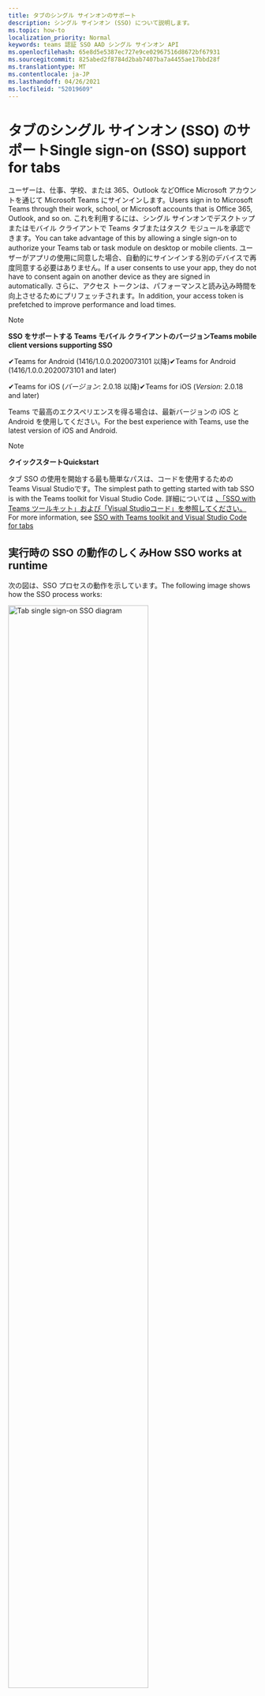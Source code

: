 ```yaml
---
title: タブのシングル サインオンのサポート
description: シングル サインオン (SSO) について説明します。
ms.topic: how-to
localization_priority: Normal
keywords: teams 認証 SSO AAD シングル サインオン API
ms.openlocfilehash: 65e8d5e5387ec727e9ce02967516d8672bf67931
ms.sourcegitcommit: 825abed2f8784d2bab7407ba7a4455ae17bbd28f
ms.translationtype: MT
ms.contentlocale: ja-JP
ms.lasthandoff: 04/26/2021
ms.locfileid: "52019609"
---
```

# <a name="single-sign-on-sso-support-for-tabs"></a><span data-ttu-id="1fd0f-104">タブのシングル サインオン (SSO) のサポート</span><span class="sxs-lookup"><span data-stu-id="1fd0f-104">Single sign-on (SSO) support for tabs</span></span>

<span data-ttu-id="1fd0f-105">ユーザーは、仕事、学校、または 365、Outlook などOffice Microsoft アカウントを通じて Microsoft Teams にサインインします。</span><span class="sxs-lookup"><span data-stu-id="1fd0f-105">Users sign in to Microsoft Teams through their work, school, or Microsoft accounts that is Office 365, Outlook, and so on.</span></span> <span data-ttu-id="1fd0f-106">これを利用するには、シングル サインオンでデスクトップまたはモバイル クライアントで Teams タブまたはタスク モジュールを承認できます。</span><span class="sxs-lookup"><span data-stu-id="1fd0f-106">You can take advantage of this by allowing a single sign-on to authorize your Teams tab or task module on desktop or mobile clients.</span></span> <span data-ttu-id="1fd0f-107">ユーザーがアプリの使用に同意した場合、自動的にサインインする別のデバイスで再度同意する必要はありません。</span><span class="sxs-lookup"><span data-stu-id="1fd0f-107">If a user consents to use your app, they do not have to consent again on another device as they are signed in automatically.</span></span> <span data-ttu-id="1fd0f-108">さらに、アクセス トークンは、パフォーマンスと読み込み時間を向上させるためにプリフェッチされます。</span><span class="sxs-lookup"><span data-stu-id="1fd0f-108">In addition, your access token is prefetched to improve performance and load times.</span></span>

> [!NOTE]
> <span data-ttu-id="1fd0f-109">**SSO をサポートする Teams モバイル クライアントのバージョン**</span><span class="sxs-lookup"><span data-stu-id="1fd0f-109">**Teams mobile client versions supporting SSO**</span></span>  
>
> <span data-ttu-id="1fd0f-110">✔Teams for Android (1416/1.0.0.2020073101 以降)</span><span class="sxs-lookup"><span data-stu-id="1fd0f-110">✔Teams for Android (1416/1.0.0.2020073101 and later)</span></span>
>
> <span data-ttu-id="1fd0f-111">✔Teams for iOS (_バージョン_: 2.0.18 以降)</span><span class="sxs-lookup"><span data-stu-id="1fd0f-111">✔Teams for iOS (_Version_: 2.0.18 and later)</span></span>  
>
> <span data-ttu-id="1fd0f-112">Teams で最高のエクスペリエンスを得る場合は、最新バージョンの iOS と Android を使用してください。</span><span class="sxs-lookup"><span data-stu-id="1fd0f-112">For the best experience with Teams, use the latest version of iOS and Android.</span></span>

> [!NOTE]
> <span data-ttu-id="1fd0f-113">**クイックスタート**</span><span class="sxs-lookup"><span data-stu-id="1fd0f-113">**Quickstart**</span></span>  
>
> <span data-ttu-id="1fd0f-114">タブ SSO の使用を開始する最も簡単なパスは、コードを使用するための Teams Visual Studioです。</span><span class="sxs-lookup"><span data-stu-id="1fd0f-114">The simplest path to getting started with tab SSO is with the Teams toolkit for Visual Studio Code.</span></span> <span data-ttu-id="1fd0f-115">詳細については [、「SSO with Teams ツールキット」および「Visual Studioコード」を参照してください。](../../../toolkit/visual-studio-code-tab-sso.md)</span><span class="sxs-lookup"><span data-stu-id="1fd0f-115">For more information, see [SSO with Teams toolkit and Visual Studio Code for tabs](../../../toolkit/visual-studio-code-tab-sso.md)</span></span>

## <a name="how-sso-works-at-runtime"></a><span data-ttu-id="1fd0f-116">実行時の SSO の動作のしくみ</span><span class="sxs-lookup"><span data-stu-id="1fd0f-116">How SSO works at runtime</span></span>

<span data-ttu-id="1fd0f-117">次の図は、SSO プロセスの動作を示しています。</span><span class="sxs-lookup"><span data-stu-id="1fd0f-117">The following image shows how the SSO process works:</span></span>

<!-- markdownlint-disable MD033 -->
<img src="~/assets/images/tabs/tabs-sso-diagram.png" alt="Tab single sign-on SSO diagram" width="75%"/>

1. <span data-ttu-id="1fd0f-118">タブでは、JavaScript 呼び出しが `getAuthToken()`に対してなされます。</span><span class="sxs-lookup"><span data-stu-id="1fd0f-118">In the tab, a JavaScript call is made to `getAuthToken()`.</span></span> <span data-ttu-id="1fd0f-119">これにより、タブ アプリケーションの認証トークンを取得する必要があります。</span><span class="sxs-lookup"><span data-stu-id="1fd0f-119">This tells Teams to obtain an authentication token for the tab application.</span></span>
2. <span data-ttu-id="1fd0f-120">現在のユーザーが初めてタブ アプリケーションを使用する場合は、同意が必要な場合は同意を求める要求プロンプトや、2 要素認証などのステップアップ認証を処理する要求プロンプトが表示されます。</span><span class="sxs-lookup"><span data-stu-id="1fd0f-120">If this is the first time the current user has used your tab application, there is a request prompt to consent if consent is required or to handle step-up authentication such as two-factor authentication.</span></span>
3. <span data-ttu-id="1fd0f-121">Teams は、現在のユーザーの Azure Active Directory (AAD) エンドポイントからタブ アプリケーション トークンを要求します。</span><span class="sxs-lookup"><span data-stu-id="1fd0f-121">Teams requests the tab application token from the Azure Active Directory (AAD) endpoint for the current user.</span></span>
4. <span data-ttu-id="1fd0f-122">AAD は、タブ アプリケーション トークンを Teams アプリケーションに送信します。</span><span class="sxs-lookup"><span data-stu-id="1fd0f-122">AAD sends the tab application token to the Teams application.</span></span>
5. <span data-ttu-id="1fd0f-123">Teams は、呼び出しによって返される結果オブジェクトの一部としてタブ アプリケーション トークンをタブに送信 `getAuthToken()` します。</span><span class="sxs-lookup"><span data-stu-id="1fd0f-123">Teams sends the tab application token to the tab as part of the result object returned by the `getAuthToken()` call.</span></span>
6. <span data-ttu-id="1fd0f-124">トークンは JavaScript を使用してタブ アプリケーションで解析され、ユーザーのメール アドレスなどの必要な情報を抽出します。</span><span class="sxs-lookup"><span data-stu-id="1fd0f-124">The token is parsed in the tab application using JavaScript, to extract required information, such as the user's email address.</span></span>

> [!NOTE]
> <span data-ttu-id="1fd0f-125">この API は、電子メール、プロファイル、および OpenId であるユーザー レベル API の制限されたセット `getAuthToken()` offline_access有効です。</span><span class="sxs-lookup"><span data-stu-id="1fd0f-125">The `getAuthToken()` is only valid for consenting to a limited set of user-level APIs that is email, profile, offline_access and OpenId.</span></span> <span data-ttu-id="1fd0f-126">または など、それ以上の Graph スコープには使用 `User.Read` されません `Mail.Read` 。</span><span class="sxs-lookup"><span data-stu-id="1fd0f-126">It is not used for further Graph scopes such as `User.Read` or `Mail.Read`.</span></span> <span data-ttu-id="1fd0f-127">推奨される回避策については、その他の [Graph スコープを参照してください](#apps-that-require-additional-graph-scopes)。</span><span class="sxs-lookup"><span data-stu-id="1fd0f-127">For suggested workarounds, see [additional Graph scopes](#apps-that-require-additional-graph-scopes).</span></span>

<span data-ttu-id="1fd0f-128">SSO API は、Web コンテンツを [埋め込むタスク](../../../task-modules-and-cards/what-are-task-modules.md) モジュールでも機能します。</span><span class="sxs-lookup"><span data-stu-id="1fd0f-128">The SSO API also works in [task modules](../../../task-modules-and-cards/what-are-task-modules.md) that embed web content.</span></span>

## <a name="develop-an-sso-microsoft-teams-tab"></a><span data-ttu-id="1fd0f-129">[SSO Microsoft Teams] タブの開発</span><span class="sxs-lookup"><span data-stu-id="1fd0f-129">Develop an SSO Microsoft Teams tab</span></span>

<span data-ttu-id="1fd0f-130">このセクションでは、SSO を使用する Teams タブの作成に関連するタスクについて説明します。</span><span class="sxs-lookup"><span data-stu-id="1fd0f-130">This section describes the tasks involved in creating a Teams tab that uses SSO.</span></span> <span data-ttu-id="1fd0f-131">これらのタスクは言語とフレームワークに依存しないタスクです。</span><span class="sxs-lookup"><span data-stu-id="1fd0f-131">These tasks are language- and framework-agnostic.</span></span>

### <a name="1-create-your-aad-application"></a><span data-ttu-id="1fd0f-132">1. AAD アプリケーションを作成する</span><span class="sxs-lookup"><span data-stu-id="1fd0f-132">1. Create your AAD application</span></span>

<span data-ttu-id="1fd0f-133">**AAD ポータルの概要に [アプリケーションを登録](https://azure.microsoft.com/features/azure-portal/) するには**</span><span class="sxs-lookup"><span data-stu-id="1fd0f-133">**To register your application in the [AAD portal](https://azure.microsoft.com/features/azure-portal/) overview**</span></span>

1. <span data-ttu-id="1fd0f-134">[AAD アプリケーション ID を取得します](/azure/active-directory/develop/howto-create-service-principal-portal#get-values-for-signing-in)。</span><span class="sxs-lookup"><span data-stu-id="1fd0f-134">Get your [AAD Application ID](/azure/active-directory/develop/howto-create-service-principal-portal#get-values-for-signing-in).</span></span>
2. <span data-ttu-id="1fd0f-135">アプリケーションが AAD エンドポイントに必要なアクセス許可を指定し、必要に応じて Graph を指定します。</span><span class="sxs-lookup"><span data-stu-id="1fd0f-135">Specify the permissions that your application needs for the AAD endpoint and, optionally, Graph.</span></span>
3. <span data-ttu-id="1fd0f-136">[Teams デスクトップ、Web、](/azure/active-directory/develop/howto-create-service-principal-portal#configure-access-policies-on-resources) およびモバイル アプリケーションのアクセス許可を付与します。</span><span class="sxs-lookup"><span data-stu-id="1fd0f-136">[Grant permissions](/azure/active-directory/develop/howto-create-service-principal-portal#configure-access-policies-on-resources) for Teams desktop, web, and mobile applications.</span></span>
4. <span data-ttu-id="1fd0f-137">[スコープの追加] ボタンを選択して Teams を事前承認し、開くパネルで[スコープ名] **access_as_userを\*\*\*\*入力します**。</span><span class="sxs-lookup"><span data-stu-id="1fd0f-137">Pre-authorize Teams by selecting the **Add a scope** button and in the panel that opens, enter **access_as_user** as the **Scope name**.</span></span>

> [!NOTE]
> <span data-ttu-id="1fd0f-138">以下の重要な制限を知る必要があります。</span><span class="sxs-lookup"><span data-stu-id="1fd0f-138">There are some important restrictions that you must know:</span></span>
>
> * <span data-ttu-id="1fd0f-139">ユーザー レベルの Graph API アクセス許可 (電子メール、プロファイル、offline_access OpenId) だけがサポートされます。</span><span class="sxs-lookup"><span data-stu-id="1fd0f-139">Only user-level Graph API permissions are supported that is, email, profile, offline_access, OpenId.</span></span> <span data-ttu-id="1fd0f-140">その他の Graph スコープ (またはなど) にアクセスする必要がある場合 `User.Read` は `Mail.Read` 、推奨される回避策 [を参照してください](#apps-that-require-additional-graph-scopes)。</span><span class="sxs-lookup"><span data-stu-id="1fd0f-140">If you must have access to other Graph scopes such as `User.Read` or `Mail.Read`, see [recommended workaround](#apps-that-require-additional-graph-scopes).</span></span>
> * <span data-ttu-id="1fd0f-141">アプリケーションのドメイン名は、AAD アプリケーションに登録したドメイン名と同じ名前にすることが重要です。</span><span class="sxs-lookup"><span data-stu-id="1fd0f-141">It is important that your application's domain name is the same as the domain name you have registered for your AAD application.</span></span>
> * <span data-ttu-id="1fd0f-142">現在、アプリごとに複数のドメインはサポートされていません。</span><span class="sxs-lookup"><span data-stu-id="1fd0f-142">Currently multiple domains per app are not supported.</span></span>

<span data-ttu-id="1fd0f-143">**AAD ポータルを使用してアプリを登録するには**</span><span class="sxs-lookup"><span data-stu-id="1fd0f-143">**To register your app through the AAD portal**</span></span>

1. <span data-ttu-id="1fd0f-144">AAD アプリ登録ポータルに [新しいアプリケーションを登録](https://go.microsoft.com/fwlink/?linkid=2083908) します。</span><span class="sxs-lookup"><span data-stu-id="1fd0f-144">Register a new application in the [AAD App Registrations](https://go.microsoft.com/fwlink/?linkid=2083908) portal.</span></span>
2. <span data-ttu-id="1fd0f-145">[新規 **登録] を選択します**。</span><span class="sxs-lookup"><span data-stu-id="1fd0f-145">Select **New Registration**.</span></span> <span data-ttu-id="1fd0f-146">[ **アプリケーションの登録] ページ** が表示されます。</span><span class="sxs-lookup"><span data-stu-id="1fd0f-146">The **Register an application** page appears.</span></span>
3. <span data-ttu-id="1fd0f-147">[アプリケーションの **登録] ページで** 、次の値を入力します。</span><span class="sxs-lookup"><span data-stu-id="1fd0f-147">In the **Register an application** page, enter the following values:</span></span>
    1. <span data-ttu-id="1fd0f-148">アプリの **[名前]** を入力します。</span><span class="sxs-lookup"><span data-stu-id="1fd0f-148">Enter a **Name** for your app.</span></span>
    2. <span data-ttu-id="1fd0f-149">[サポートされている **アカウントの種類] を選択し、[** 単一テナント] または [マルチテナント アカウントの種類] を選択します。</span><span class="sxs-lookup"><span data-stu-id="1fd0f-149">Choose the **Supported account types**, select single tenant or multitenant account type.</span></span> <span data-ttu-id="1fd0f-150">¹</span><span class="sxs-lookup"><span data-stu-id="1fd0f-150">¹</span></span>
    * <span data-ttu-id="1fd0f-151">**[リダイレクト URI]** を空のままにします。</span><span class="sxs-lookup"><span data-stu-id="1fd0f-151">Leave **Redirect URI** empty.</span></span>
    3. <span data-ttu-id="1fd0f-152">**[登録]** を選択します。</span><span class="sxs-lookup"><span data-stu-id="1fd0f-152">Choose **Register**.</span></span>
4. <span data-ttu-id="1fd0f-153">[概要] ページで、アプリケーション **(クライアント) ID をコピーして保存します**。</span><span class="sxs-lookup"><span data-stu-id="1fd0f-153">On the overview page, copy and save the **Application (client) ID**.</span></span> <span data-ttu-id="1fd0f-154">Teams アプリケーション マニフェストを更新する場合は、後でインストールする必要があります。</span><span class="sxs-lookup"><span data-stu-id="1fd0f-154">You must have it later when updating your Teams application manifest.</span></span>
5. <span data-ttu-id="1fd0f-155">[**管理**] で [**API の公開**] を選択します。</span><span class="sxs-lookup"><span data-stu-id="1fd0f-155">Under **Manage**, select **Expose an API**.</span></span>
6. <span data-ttu-id="1fd0f-156">[設定 **] リンクを** 選択して、 の形式でアプリケーション ID URI を生成します `api://{AppID}` 。</span><span class="sxs-lookup"><span data-stu-id="1fd0f-156">Select the **Set** link to generate the Application ID URI in the form of `api://{AppID}`.</span></span> <span data-ttu-id="1fd0f-157">2 つのスラッシュと GUID の間に、末尾にスラッシュ "/" が付加された完全修飾ドメイン名を挿入します。</span><span class="sxs-lookup"><span data-stu-id="1fd0f-157">Insert your fully qualified domain name with a forward slash "/" appended to the end, between the double forward slashes and the GUID.</span></span> <span data-ttu-id="1fd0f-158">ID 全体に . の形式が必要です `api://fully-qualified-domain-name.com/{AppID}` 。</span><span class="sxs-lookup"><span data-stu-id="1fd0f-158">The entire ID must have the form of `api://fully-qualified-domain-name.com/{AppID}`.</span></span> <span data-ttu-id="1fd0f-159">² たとえば `api://subdomain.example.com/00000000-0000-0000-0000-000000000000` 、 .</span><span class="sxs-lookup"><span data-stu-id="1fd0f-159">² For example, `api://subdomain.example.com/00000000-0000-0000-0000-000000000000`.</span></span> <span data-ttu-id="1fd0f-160">完全修飾ドメイン名は、アプリが提供される人間が読み取り可能なドメイン名です。</span><span class="sxs-lookup"><span data-stu-id="1fd0f-160">The fully qualified domain name is the human readable domain name from which your app is served.</span></span> <span data-ttu-id="1fd0f-161">ngrok などのトンネリング サービスを使用している場合は、ngrok サブドメインが変更されるたびにこの値を更新する必要があります。</span><span class="sxs-lookup"><span data-stu-id="1fd0f-161">If you are using a tunneling service such as ngrok, you must update this value whenever your ngrok subdomain changes.</span></span>
7. <span data-ttu-id="1fd0f-162">**[スコープの追加]** を選択します。</span><span class="sxs-lookup"><span data-stu-id="1fd0f-162">Select **Add a scope**.</span></span> <span data-ttu-id="1fd0f-163">開くパネルで、[スコープ名] **access_as_user** を **入力します**。</span><span class="sxs-lookup"><span data-stu-id="1fd0f-163">In the panel that opens, enter **access_as_user** as the **Scope name**.</span></span>
8. <span data-ttu-id="1fd0f-164">[同意できる **ユーザー] ボックスに「** 管理者と **ユーザー」と入力します**。</span><span class="sxs-lookup"><span data-stu-id="1fd0f-164">In the **Who can consent?** box, enter **Admins and users**.</span></span>
9. <span data-ttu-id="1fd0f-165">スコープに適した値を使用して管理者とユーザーの同意のプロンプトを構成するための詳細をボックスに入力 `access_as_user` します。</span><span class="sxs-lookup"><span data-stu-id="1fd0f-165">Enter the details in the boxes for configuring the admin and user consent prompts with values that are appropriate for the `access_as_user` scope:</span></span>
    * <span data-ttu-id="1fd0f-166">**管理者の同意タイトル:** チームはユーザーのプロフィールにアクセスできます。</span><span class="sxs-lookup"><span data-stu-id="1fd0f-166">**Admin consent title:** Teams can access the user’s profile.</span></span>
    * <span data-ttu-id="1fd0f-167">**管理者の同意の説明**: Teams は、アプリの Web API を現在のユーザーとして呼び出します。</span><span class="sxs-lookup"><span data-stu-id="1fd0f-167">**Admin consent description**: Teams can call the app’s web APIs as the current user.</span></span>
    * <span data-ttu-id="1fd0f-168">**ユーザーの同意のタイトル**: Teams はプロファイルにアクセスし、ユーザーに代わって要求を行うことができます。</span><span class="sxs-lookup"><span data-stu-id="1fd0f-168">**User consent title**: Teams can access your profile and make requests on your behalf.</span></span>
    * <span data-ttu-id="1fd0f-169">**ユーザーの同意の説明:** Teams は、このアプリの API を、ユーザーと同じ権限で呼び出します。</span><span class="sxs-lookup"><span data-stu-id="1fd0f-169">**User consent description:** Teams can call this app’s APIs with the same rights as you have.</span></span>
10. <span data-ttu-id="1fd0f-170">**[状態]** が **[有効]** に設定されていることを確認してください。</span><span class="sxs-lookup"><span data-stu-id="1fd0f-170">Ensure that **State** is set to **Enabled**.</span></span>
11. <span data-ttu-id="1fd0f-171">[スコープ **の追加] を** 選択して詳細を保存します。</span><span class="sxs-lookup"><span data-stu-id="1fd0f-171">Select **Add scope** to save the details.</span></span> <span data-ttu-id="1fd0f-172">テキスト フィールドの下に表示 **されるスコープ** 名のドメイン 部分は、前の手順で設定した **アプリケーション ID** URI と自動的に一致し、末尾に追加 `/access_as_user` する必要があります `api://subdomain.example.com/00000000-0000-0000-0000-000000000000/access_as_user` 。</span><span class="sxs-lookup"><span data-stu-id="1fd0f-172">The domain part of the **Scope name** displayed below the text field must automatically match the **Application ID** URI set in the previous step, with `/access_as_user` appended to the end `api://subdomain.example.com/00000000-0000-0000-0000-000000000000/access_as_user`.</span></span>
12. <span data-ttu-id="1fd0f-173">[承認済 **みクライアント アプリケーション** ] セクションで、アプリの Web アプリケーションに対して承認するアプリケーションを特定します。</span><span class="sxs-lookup"><span data-stu-id="1fd0f-173">In the **Authorized client applications** section, identify the applications that you want to authorize for your app’s web application.</span></span> <span data-ttu-id="1fd0f-174">[クライアント **アプリケーションの追加] を選択します**。</span><span class="sxs-lookup"><span data-stu-id="1fd0f-174">Select **Add a client application**.</span></span> <span data-ttu-id="1fd0f-175">次の各クライアント ID を入力し、前の手順で作成した承認済みスコープを選択します。</span><span class="sxs-lookup"><span data-stu-id="1fd0f-175">Enter each of the following client IDs and select the authorized scope you created in the previous step:</span></span>
    * <span data-ttu-id="1fd0f-176">`1fec8e78-bce4-4aaf-ab1b-5451cc387264` Teams モバイル またはデスクトップ アプリケーション用。</span><span class="sxs-lookup"><span data-stu-id="1fd0f-176">`1fec8e78-bce4-4aaf-ab1b-5451cc387264` for Teams mobile or desktop application.</span></span>
    * <span data-ttu-id="1fd0f-177">`5e3ce6c0-2b1f-4285-8d4b-75ee78787346` Teams Web アプリケーション用。</span><span class="sxs-lookup"><span data-stu-id="1fd0f-177">`5e3ce6c0-2b1f-4285-8d4b-75ee78787346` for Teams web application.</span></span>
13. <span data-ttu-id="1fd0f-178">**[API のアクセス許可] に移動します**。</span><span class="sxs-lookup"><span data-stu-id="1fd0f-178">Navigate to **API Permissions**.</span></span> <span data-ttu-id="1fd0f-179">[Microsoft Graph **委任された** アクセス許可の追加] を選択し、Graph API から次の  >    >  アクセス許可を追加します。</span><span class="sxs-lookup"><span data-stu-id="1fd0f-179">Select **Add a permission** > **Microsoft Graph** > **Delegated permissions**, then add the following permissions from Graph API:</span></span>
    * <span data-ttu-id="1fd0f-180">User.Read は既定で有効になっています</span><span class="sxs-lookup"><span data-stu-id="1fd0f-180">User.Read enabled by default</span></span>
    * <span data-ttu-id="1fd0f-181">メール</span><span class="sxs-lookup"><span data-stu-id="1fd0f-181">email</span></span>
    * <span data-ttu-id="1fd0f-182">offline_access</span><span class="sxs-lookup"><span data-stu-id="1fd0f-182">offline_access</span></span>
    * <span data-ttu-id="1fd0f-183">OpenId</span><span class="sxs-lookup"><span data-stu-id="1fd0f-183">OpenId</span></span>
    * <span data-ttu-id="1fd0f-184">profile</span><span class="sxs-lookup"><span data-stu-id="1fd0f-184">profile</span></span>

14. <span data-ttu-id="1fd0f-185">[認証] **に移動します**。</span><span class="sxs-lookup"><span data-stu-id="1fd0f-185">Navigate to **Authentication**.</span></span>

    <span data-ttu-id="1fd0f-186">アプリに IT 管理者の同意が与えされていない場合、ユーザーはアプリを初めて使用する場合に同意する必要があります。</span><span class="sxs-lookup"><span data-stu-id="1fd0f-186">If an app has not been granted IT admin consent, users have to provide consent the first time they use an app.</span></span>

    <span data-ttu-id="1fd0f-187">リダイレクト URI を入力するには、次のコマンドを使用します。</span><span class="sxs-lookup"><span data-stu-id="1fd0f-187">To enter a redirect URI:</span></span>
    * <span data-ttu-id="1fd0f-188">[プラットフォーム **の追加] を選択します**。</span><span class="sxs-lookup"><span data-stu-id="1fd0f-188">Select **Add a platform**.</span></span>
    * <span data-ttu-id="1fd0f-189">**[Web] を選択します**。</span><span class="sxs-lookup"><span data-stu-id="1fd0f-189">Select **web**.</span></span>
    * <span data-ttu-id="1fd0f-190">アプリの **リダイレクト URI** を入力します。</span><span class="sxs-lookup"><span data-stu-id="1fd0f-190">Enter the **redirect URI** for your app.</span></span> <span data-ttu-id="1fd0f-191">これは、成功した暗黙的な付与フローがユーザーをリダイレクトするページです。</span><span class="sxs-lookup"><span data-stu-id="1fd0f-191">This is the page where a successful implicit grant flow redirects the user.</span></span> <span data-ttu-id="1fd0f-192">これは、手順 5 で入力した完全修飾ドメイン名の後に、認証応答が送信される API ルートと同じです。</span><span class="sxs-lookup"><span data-stu-id="1fd0f-192">This is the same fully qualified domain name that you entered in step 5 followed by the API route where an authentication response is sent.</span></span> <span data-ttu-id="1fd0f-193">Teams のサンプルに従う場合は、次のようになります `https://subdomain.example.com/auth-end` 。</span><span class="sxs-lookup"><span data-stu-id="1fd0f-193">If you are following any of the Teams samples, this is `https://subdomain.example.com/auth-end`.</span></span>

    <span data-ttu-id="1fd0f-194">次のボックスをチェックして暗黙的な付与を有効にする: ✔ ID トークン✔アクセス トークン</span><span class="sxs-lookup"><span data-stu-id="1fd0f-194">Enable implicit grant by checking the following boxes: ✔ ID Token ✔ Access Token</span></span>

<span data-ttu-id="1fd0f-195">お疲れさまでした。</span><span class="sxs-lookup"><span data-stu-id="1fd0f-195">Congratulations!</span></span> <span data-ttu-id="1fd0f-196">タブ SSO アプリを続行するためのアプリ登録の前提条件が完了しました。</span><span class="sxs-lookup"><span data-stu-id="1fd0f-196">You have completed the app registration prerequisites to proceed with your tab SSO app.</span></span>

> [!NOTE]
>
> * <span data-ttu-id="1fd0f-197">¹ AAD アプリが Teams で認証要求を行うのと同じテナントに登録されている場合、ユーザーに同意を求めれなく、アクセス トークンがすぐ付与されます。</span><span class="sxs-lookup"><span data-stu-id="1fd0f-197">¹ If your AAD app is registered in the same tenant where you are making an authentication request in Teams, the user cannot be asked to consent and is granted an access token right away.</span></span> <span data-ttu-id="1fd0f-198">ユーザーは、AAD アプリが別のテナントに登録されている場合にのみ、これらのアクセス許可に同意します。</span><span class="sxs-lookup"><span data-stu-id="1fd0f-198">Users only consent to these permissions if the AAD app is registered in a different tenant.</span></span>
> * <span data-ttu-id="1fd0f-199">² カスタム ドメインが AAD に追加されていない場合は、ホスト名が既に所有されているドメインに基づいていなければならないというエラーが表示されます。</span><span class="sxs-lookup"><span data-stu-id="1fd0f-199">² If the custom domain is not added to AAD, you get an error stating that the host name must not be based on an already owned domain.</span></span> <span data-ttu-id="1fd0f-200">カスタム ドメインを AAD に追加して登録するには [、AAD](/azure/active-directory/fundamentals/add-custom-domain) にカスタム ドメイン名を追加する手順に従い、手順 5 を繰り返します。</span><span class="sxs-lookup"><span data-stu-id="1fd0f-200">To add custom domain to AAD and register it, follow the [add a custom domain name to AAD](/azure/active-directory/fundamentals/add-custom-domain) procedure, and then repeat step 5.</span></span> <span data-ttu-id="1fd0f-201">また、管理者資格情報を使用してサインインしていない場合は、このエラーを 365 テナンシー Office取得できます。</span><span class="sxs-lookup"><span data-stu-id="1fd0f-201">You can also get this error if you are not signed in with Admin credentials in the Office 365 tenancy.</span></span>
> * <span data-ttu-id="1fd0f-202">返されるアクセス トークンでユーザー プリンシパル名 (UPN) を受信していない場合は、AAD でオプションの[](https://docs.microsoft.com/azure/active-directory/develop/active-directory-optional-claims)クレームとして追加できます。</span><span class="sxs-lookup"><span data-stu-id="1fd0f-202">If you are not receiving the user principal name (UPN)) in the returned access token, you can add it as an [optional claim](https://docs.microsoft.com/azure/active-directory/develop/active-directory-optional-claims) in AAD.</span></span>

### <a name="2-update-your-teams-application-manifest"></a><span data-ttu-id="1fd0f-203">2. Teams アプリケーション マニフェストを更新する</span><span class="sxs-lookup"><span data-stu-id="1fd0f-203">2. Update your Teams application manifest</span></span>

<span data-ttu-id="1fd0f-204">Teams マニフェストに新しいプロパティを追加するには、次のコードを使用します。</span><span class="sxs-lookup"><span data-stu-id="1fd0f-204">Use the following code to add new properties to your Teams manifest:</span></span>

```json
"webApplicationInfo": {
  "id": "00000000-0000-0000-0000-000000000000",
  "resource": "api://subdomain.example.com/00000000-0000-0000-0000-000000000000"
}
```

* <span data-ttu-id="1fd0f-205">**WebApplicationInfo** は、次の要素の親です。</span><span class="sxs-lookup"><span data-stu-id="1fd0f-205">**WebApplicationInfo** is the parent of the following elements:</span></span>

> [!div class="checklist"]
> * <span data-ttu-id="1fd0f-206">**id** - アプリケーションのクライアント ID。</span><span class="sxs-lookup"><span data-stu-id="1fd0f-206">**id** - The client ID of the application.</span></span> <span data-ttu-id="1fd0f-207">これは、Azure アプリケーションへのアプリケーションの登録の一環として取得したアプリケーション ID AD。</span><span class="sxs-lookup"><span data-stu-id="1fd0f-207">This is the application ID that you obtained as part of registering the application with Azure AD.</span></span>
>* <span data-ttu-id="1fd0f-208">**resource** - アプリケーションのドメインとサブドメイン。</span><span class="sxs-lookup"><span data-stu-id="1fd0f-208">**resource** - The domain and subdomain of your application.</span></span> <span data-ttu-id="1fd0f-209">これは、手順 6 で作成するときに登録したのと同じ URI (プロトコルを含む `api://` ) `scope` です。</span><span class="sxs-lookup"><span data-stu-id="1fd0f-209">This is the same URI (including the `api://` protocol) that you registered when creating your `scope` in step 6.</span></span> <span data-ttu-id="1fd0f-210">リソースにパスを `access_as_user` 含めなけれ。</span><span class="sxs-lookup"><span data-stu-id="1fd0f-210">You must not include the `access_as_user` path in your resource.</span></span> <span data-ttu-id="1fd0f-211">この URI のドメイン部分は、Teams アプリケーション マニフェストの URL で使用されるサブドメインを含むドメインと一致している必要があります。</span><span class="sxs-lookup"><span data-stu-id="1fd0f-211">The domain part of this URI must match the domain, including any subdomains, used in the URLs of your Teams application manifest.</span></span>

> [!NOTE]
>
>* <span data-ttu-id="1fd0f-212">AAD アプリのリソースは、通常、サイト URL のルートと appID (たとえば) です `api://subdomain.example.com/00000000-0000-0000-0000-000000000000` 。</span><span class="sxs-lookup"><span data-stu-id="1fd0f-212">The resource for an AAD app is usually the root of its site URL and the appID (e.g. `api://subdomain.example.com/00000000-0000-0000-0000-000000000000`).</span></span> <span data-ttu-id="1fd0f-213">この値は、要求が同じドメインから送信されるのを確認するためにも使用されます。</span><span class="sxs-lookup"><span data-stu-id="1fd0f-213">This value is also used to ensure your request is coming from the same domain.</span></span> <span data-ttu-id="1fd0f-214">タブの `contentURL` リソース プロパティと同じドメインが使用されます。</span><span class="sxs-lookup"><span data-stu-id="1fd0f-214">Ensure that the `contentURL` for your tab uses the same domains as your resource property.</span></span>
>* <span data-ttu-id="1fd0f-215">フィールドを実装するには、マニフェスト バージョン 1.5 以上を使用する必要 `webApplicationInfo` があります。</span><span class="sxs-lookup"><span data-stu-id="1fd0f-215">You must use manifest version 1.5 or higher to implement the `webApplicationInfo` field.</span></span>

### <a name="3-get-an-authentication-token-from-your-client-side-code"></a><span data-ttu-id="1fd0f-216">3. クライアント側コードから認証トークンを取得する</span><span class="sxs-lookup"><span data-stu-id="1fd0f-216">3. Get an authentication token from your client-side code</span></span>

<span data-ttu-id="1fd0f-217">次の認証 API を使用します。</span><span class="sxs-lookup"><span data-stu-id="1fd0f-217">Use the following authentication API:</span></span>

```javascript
var authTokenRequest = {
  successCallback: function(result) { console.log("Success: " + result); },
  failureCallback: function(error) { console.log("Failure: " + error); }
};
microsoftTeams.authentication.getAuthToken(authTokenRequest);
```

<span data-ttu-id="1fd0f-218">ユーザー レベルのアクセス許可を呼び出し、追加のユーザーの同意が必要な場合は、追加の同意を付与するためのダイアログ `getAuthToken` がユーザーに表示されます。</span><span class="sxs-lookup"><span data-stu-id="1fd0f-218">When you call `getAuthToken` - and additional user consent is required for user-level permissions, a dialog is shown to the user to grant additional consent.</span></span>

<span data-ttu-id="1fd0f-219">成功コールバックでアクセス トークンを受信した後、アクセス トークンをデコードして、そのトークンに関連付けられているクレームを表示できます。</span><span class="sxs-lookup"><span data-stu-id="1fd0f-219">After you receive the access token in the success callback, you can decode the access token to view the claims associated with that token.</span></span> <span data-ttu-id="1fd0f-220">必要に応じて、アクセス トークンを手動でコピーしてツールに貼り付[](https://jwt.ms/)けます (コンテンツを jwt.ms など)。</span><span class="sxs-lookup"><span data-stu-id="1fd0f-220">Optionally, you can manually copy and paste the access token into a tool, such as [jwt.ms](https://jwt.ms/) to inspect its contents.</span></span> <span data-ttu-id="1fd0f-221">返されるアクセス トークンで UPN を受信していない場合は、AAD でオプションのクレーム [として](https://docs.microsoft.com/azure/active-directory/develop/active-directory-optional-claims) 追加できます。</span><span class="sxs-lookup"><span data-stu-id="1fd0f-221">If you are not receiving the UPN in the returned access token, you can add it as an [optional claim](https://docs.microsoft.com/azure/active-directory/develop/active-directory-optional-claims) in AAD.</span></span>

<p>
    <img src="~/assets/images/tabs/tabs-sso-prompt.png" alt="Tab single sign-on SSO dialog prompt" width="75%"/>
</p>

## <a name="code-sample"></a><span data-ttu-id="1fd0f-222">コード サンプル</span><span class="sxs-lookup"><span data-stu-id="1fd0f-222">Code sample</span></span>

|<span data-ttu-id="1fd0f-223">**サンプル名**</span><span class="sxs-lookup"><span data-stu-id="1fd0f-223">**Sample name**</span></span>|<span data-ttu-id="1fd0f-224">**説明**</span><span class="sxs-lookup"><span data-stu-id="1fd0f-224">**Description**</span></span>|<span data-ttu-id="1fd0f-225">**C#**</span><span class="sxs-lookup"><span data-stu-id="1fd0f-225">**C#**</span></span>|<span data-ttu-id="1fd0f-226">**Node.js**</span><span class="sxs-lookup"><span data-stu-id="1fd0f-226">**Node.js**</span></span>|
|---------------|---------------|------|--------------|
| <span data-ttu-id="1fd0f-227">タブ SSO</span><span class="sxs-lookup"><span data-stu-id="1fd0f-227">Tab SSO</span></span> |<span data-ttu-id="1fd0f-228">Microsoft Teams のタブ用サンプル アプリ Azure AD SSO</span><span class="sxs-lookup"><span data-stu-id="1fd0f-228">Microsoft Teams sample app for tabs Azure AD SSO</span></span>| [<span data-ttu-id="1fd0f-229">View</span><span class="sxs-lookup"><span data-stu-id="1fd0f-229">View</span></span>](https://github.com/OfficeDev/Microsoft-Teams-Samples/tree/main/samples/tab-sso/csharp)|<span data-ttu-id="1fd0f-230">[表示](https://github.com/OfficeDev/Microsoft-Teams-Samples/blob/main/samples/tab-sso/nodejs)、</span><span class="sxs-lookup"><span data-stu-id="1fd0f-230">[View](https://github.com/OfficeDev/Microsoft-Teams-Samples/blob/main/samples/tab-sso/nodejs),</span></span> </br>[<span data-ttu-id="1fd0f-231">Teams Toolkit</span><span class="sxs-lookup"><span data-stu-id="1fd0f-231">Teams Toolkit</span></span>](../../../toolkit/visual-studio-code-tab-sso.md)|

## <a name="known-limitations"></a><span data-ttu-id="1fd0f-232">既知の制限</span><span class="sxs-lookup"><span data-stu-id="1fd0f-232">Known limitations</span></span>

### <a name="apps-that-require-additional-graph-scopes"></a><span data-ttu-id="1fd0f-233">Graph スコープを追加する必要があるアプリ</span><span class="sxs-lookup"><span data-stu-id="1fd0f-233">Apps that require additional Graph scopes</span></span>

<span data-ttu-id="1fd0f-234">SSO の現在の実装では、メール、プロファイル、offline_access、OpenId などのユーザー レベルのアクセス許可に対する同意のみを付与し、User.Read や Mail.Read などの他の API には同意しません。</span><span class="sxs-lookup"><span data-stu-id="1fd0f-234">Our current implementation for SSO only grants consent for user-level permissions that is email, profile, offline_access, OpenId and not for other APIs such as User.Read or Mail.Read.</span></span> <span data-ttu-id="1fd0f-235">アプリでさらに Graph スコープが必要な場合は、次のセクションで有効にする回避策について説明します。</span><span class="sxs-lookup"><span data-stu-id="1fd0f-235">If your app needs further Graph scopes, the next section provides some enabling workarounds.</span></span>

#### <a name="tenant-admin-consent"></a><span data-ttu-id="1fd0f-236">テナント管理者の同意</span><span class="sxs-lookup"><span data-stu-id="1fd0f-236">Tenant Admin Consent</span></span>

<span data-ttu-id="1fd0f-237">最も簡単な方法は、組織の代わりにテナント管理者に事前同意を得る方法です。</span><span class="sxs-lookup"><span data-stu-id="1fd0f-237">The simplest approach is to get a tenant admin to pre-consent on behalf of the organization.</span></span> <span data-ttu-id="1fd0f-238">つまり、ユーザーはこれらのスコープに同意する必要が無く、AAD の代理フローを使用してトークン サーバー側を自由に交換 [できます](/azure/active-directory/develop/v1-oauth2-on-behalf-of-flow)。</span><span class="sxs-lookup"><span data-stu-id="1fd0f-238">This means users do not have to consent to these scopes and you can then be free to exchange the token server side using AAD’s [on-behalf-of flow](/azure/active-directory/develop/v1-oauth2-on-behalf-of-flow).</span></span> <span data-ttu-id="1fd0f-239">この回避策は、社内の業務用アプリケーションでは受け入れ可能ですが、テナント管理者の承認に依存できないサードパーティの開発者には十分ではありません。</span><span class="sxs-lookup"><span data-stu-id="1fd0f-239">This workaround is acceptable for internal line-of-business applications but is not enough for third-party developers who are not able to rely on tenant admin approval.</span></span>

<span data-ttu-id="1fd0f-240">テナント管理者として組織に代わって同意する簡単な方法は、 を参照する方法です `https://login.microsoftonline.com/common/adminconsent?client_id=<AAD_App_ID>` 。</span><span class="sxs-lookup"><span data-stu-id="1fd0f-240">A simple way of consenting on behalf of an organization as a tenant admin is to refer to `https://login.microsoftonline.com/common/adminconsent?client_id=<AAD_App_ID>`.</span></span>

#### <a name="ask-for-additional-consent-using-the-auth-api"></a><span data-ttu-id="1fd0f-241">Auth API を使用して追加の同意を求める</span><span class="sxs-lookup"><span data-stu-id="1fd0f-241">Ask for additional consent using the Auth API</span></span>

<span data-ttu-id="1fd0f-242">追加の Graph スコープを取得するもう 1 つの方法は、Azure AD 同意ダイアログ ボックスをポップアップする既存の Web ベースの [Azure AD](~/tabs/how-to/authentication/auth-tab-aad.md#navigate-to-the-authorization-page-from-your-popup-page) 認証アプローチを使用して同意ダイアログを表示する方法です。</span><span class="sxs-lookup"><span data-stu-id="1fd0f-242">Another approach for getting additional Graph scopes is to present a consent dialog using our existing [web-based Azure AD authentication approach](~/tabs/how-to/authentication/auth-tab-aad.md#navigate-to-the-authorization-page-from-your-popup-page) which involves popping up an Azure AD consent dialog box.</span></span> 

<span data-ttu-id="1fd0f-243">**Auth API を使用して追加の同意を求めるには**</span><span class="sxs-lookup"><span data-stu-id="1fd0f-243">**To ask for additional consent using the Auth API**</span></span>

1. <span data-ttu-id="1fd0f-244">これらの追加の Graph API へのアクセスを取得するには `getAuthToken()` 、AAD [on-behalf-of](/azure/active-directory/develop/v2-oauth2-on-behalf-of-flow) flow を使用してサーバー側で交換する必要があります。</span><span class="sxs-lookup"><span data-stu-id="1fd0f-244">The token retrieved using `getAuthToken()` needs to be exchanged server-side using AAD [on-behalf-of flow](/azure/active-directory/develop/v2-oauth2-on-behalf-of-flow) to get access to those additional Graph APIs.</span></span> <span data-ttu-id="1fd0f-245">この交換に v2 Graph エンドポイントを使用してください。</span><span class="sxs-lookup"><span data-stu-id="1fd0f-245">Ensure you use the v2 Graph endpoint for this exchange.</span></span>
2. <span data-ttu-id="1fd0f-246">Exchange が失敗した場合、AAD は無効な付与例外を返します。</span><span class="sxs-lookup"><span data-stu-id="1fd0f-246">If the exchange fails, AAD returns an invalid grant exception.</span></span> <span data-ttu-id="1fd0f-247">通常、2 つのエラー メッセージの 1 つ、 `invalid_grant` または `interaction_required` .</span><span class="sxs-lookup"><span data-stu-id="1fd0f-247">There are usually one of two error messages, `invalid_grant` or `interaction_required`.</span></span>
3. <span data-ttu-id="1fd0f-248">交換が失敗した場合は、追加の同意を求める必要があります。</span><span class="sxs-lookup"><span data-stu-id="1fd0f-248">When the exchange fails, you must ask for additional consent.</span></span> <span data-ttu-id="1fd0f-249">ユーザーに追加の同意を許可するユーザー インターフェイス (UI) を表示します。</span><span class="sxs-lookup"><span data-stu-id="1fd0f-249">Show some user interface (UI) asking the user to grant additional consent.</span></span> <span data-ttu-id="1fd0f-250">この UI には、AAD 認証 API を使用して AAD 同意ダイアログ ボックスをトリガーする [ボタンが含まれる必要があります](~/concepts/authentication/auth-silent-aad.md)。</span><span class="sxs-lookup"><span data-stu-id="1fd0f-250">This UI must include a button that triggers an AAD consent dialog box using our [AAD authentication API](~/concepts/authentication/auth-silent-aad.md).</span></span>
4. <span data-ttu-id="1fd0f-251">AAD から追加の同意を求める場合は、クエリ文字列パラメーターを AAD に含める必要があります。それ以外の場合、AAD は追加のスコープを `prompt=consent` 求めずに[](~/tabs/how-to/authentication/auth-silent-aad.md#get-the-user-context)行います。</span><span class="sxs-lookup"><span data-stu-id="1fd0f-251">When asking for additional consent from AAD, you must include `prompt=consent` in your [query-string-parameter](~/tabs/how-to/authentication/auth-silent-aad.md#get-the-user-context) to AAD, otherwise AAD does not ask for the additional scopes.</span></span>
    * <span data-ttu-id="1fd0f-252">代わりに `?scope={scopes}`</span><span class="sxs-lookup"><span data-stu-id="1fd0f-252">Instead of `?scope={scopes}`</span></span>
    * <span data-ttu-id="1fd0f-253">これを使用する `?prompt=consent&scope={scopes}`</span><span class="sxs-lookup"><span data-stu-id="1fd0f-253">Use this `?prompt=consent&scope={scopes}`</span></span>
    * <span data-ttu-id="1fd0f-254">Mail.Read や User.Read など、ユーザーに求めるすべてのスコープ `{scopes}` が含まれるか確認します。</span><span class="sxs-lookup"><span data-stu-id="1fd0f-254">Ensure that `{scopes}` includes all the scopes you are prompting the user for, for example, Mail.Read or User.Read.</span></span>
5. <span data-ttu-id="1fd0f-255">ユーザーが追加のアクセス許可を付与したら、これらの追加 API へのアクセスを取得するために、フローの代理を再試行します。</span><span class="sxs-lookup"><span data-stu-id="1fd0f-255">Once the user has granted additional permission, retry the on-behalf-of-flow to get access to these additional APIs.</span></span>

### <a name="non-aad-authentication"></a><span data-ttu-id="1fd0f-256">AAD 以外の認証</span><span class="sxs-lookup"><span data-stu-id="1fd0f-256">Non-AAD authentication</span></span>

<span data-ttu-id="1fd0f-257">上記の認証ソリューションは、ID プロバイダーとして AAD をサポートするアプリとサービスでのみ機能します。</span><span class="sxs-lookup"><span data-stu-id="1fd0f-257">The above-described authentication solution only works for apps and services that support AAD as an identity provider.</span></span> <span data-ttu-id="1fd0f-258">AAD ベース以外のサービスを使用して認証するアプリは、ポップアップ ベースの Web 認証フローを引き続き [使用する必要があります](~/concepts/authentication.md)。</span><span class="sxs-lookup"><span data-stu-id="1fd0f-258">Apps that want to authenticate using non-AAD based services must continue using the pop-up-based [web authentication flow](~/concepts/authentication.md).</span></span>

> [!NOTE]
> <span data-ttu-id="1fd0f-259">SSO は、AAD B2C テナント内の顧客所有アプリでサポートされます。</span><span class="sxs-lookup"><span data-stu-id="1fd0f-259">SSO is supported for customer owned apps within the AAD B2C tenants.</span></span>
